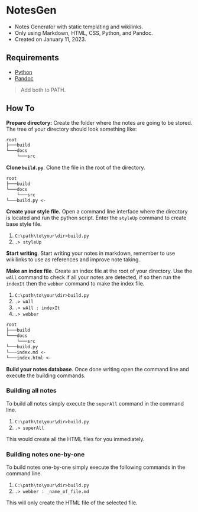 # NotesGen

* Notes Generator with static templating and wikilinks.
* Only using Markdown, HTML, CSS, Python, and Pandoc.
* Created on January 11, 2023.

## Requirements

* [Python](https://www.python.org/)
* [Pandoc](https://pandoc.org/)

> Add both to PATH.

## How To

**Prepare directory:** Create the folder where the notes are going to be stored. The tree of your directory should look something like:

```txt
root
├───build
└───docs
    └───src
```

**Clone `build.py`**. Clone the file in the root of the directory.

```txt
root
├───build
└───docs
    └───src
└───build.py <-
```

**Create your style file.** Open a command line interface where the directory is located and run the python script. Enter the `styleUp` command to create base style file.

1. `C:\path\to\your\dir>build.py`
2. `.> styleUp`

**Start writing**. Start writing your notes in markdown, remember to use wikilinks to use as references and improve note taking.

**Make an index file**. Create an index file at the root of your directory. Use the `wAll` command to check if all your notes are detected, if so then run the `indexIt` then the `webber` command to make the index file.

1. `C:\path\to\your\dir>build.py`
2. `.> wAll`
3. `.> wAll : indexIt`
4. `.> webber`

```txt
root
├───build
└───docs
    └───src
└───build.py
└───index.md <-
└───index.html <-
```

**Build your notes database**. Once done writing open the command line and execute the building commands.

### Building all notes

To build all notes simply execute the `superAll` command in the command line.

1. `C:\path\to\your\dir>build.py`
2. `.> superAll`

This would create all the HTML files for you immediately.

### Building notes one-by-one

To build notes one-by-one simply execute the following commands in the command line.

1. `C:\path\to\your\dir>build.py`
2. `.> webber : _name_of_file.md`

This will only create the HTML file of the selected file.
